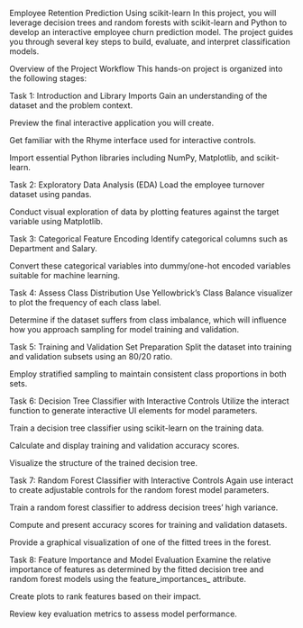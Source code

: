 Employee Retention Prediction Using scikit-learn
In this project, you will leverage decision trees and random forests with scikit-learn and Python to develop an interactive employee churn prediction model. The project guides you through several key steps to build, evaluate, and interpret classification models.

Overview of the Project Workflow
This hands-on project is organized into the following stages:

Task 1: Introduction and Library Imports
Gain an understanding of the dataset and the problem context.

Preview the final interactive application you will create.

Get familiar with the Rhyme interface used for interactive controls.

Import essential Python libraries including NumPy, Matplotlib, and scikit-learn.

Task 2: Exploratory Data Analysis (EDA)
Load the employee turnover dataset using pandas.

Conduct visual exploration of data by plotting features against the target variable using Matplotlib.

Task 3: Categorical Feature Encoding
Identify categorical columns such as Department and Salary.

Convert these categorical variables into dummy/one-hot encoded variables suitable for machine learning.

Task 4: Assess Class Distribution
Use Yellowbrick’s Class Balance visualizer to plot the frequency of each class label.

Determine if the dataset suffers from class imbalance, which will influence how you approach sampling for model training and validation.

Task 5: Training and Validation Set Preparation
Split the dataset into training and validation subsets using an 80/20 ratio.

Employ stratified sampling to maintain consistent class proportions in both sets.

Task 6: Decision Tree Classifier with Interactive Controls
Utilize the interact function to generate interactive UI elements for model parameters.

Train a decision tree classifier using scikit-learn on the training data.

Calculate and display training and validation accuracy scores.

Visualize the structure of the trained decision tree.

Task 7: Random Forest Classifier with Interactive Controls
Again use interact to create adjustable controls for the random forest model parameters.

Train a random forest classifier to address decision trees’ high variance.

Compute and present accuracy scores for training and validation datasets.

Provide a graphical visualization of one of the fitted trees in the forest.

Task 8: Feature Importance and Model Evaluation
Examine the relative importance of features as determined by the fitted decision tree and random forest models using the feature_importances_ attribute.

Create plots to rank features based on their impact.

Review key evaluation metrics to assess model performance.

